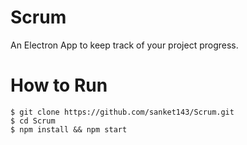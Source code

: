 # Scrum

An Electron App to keep track of your project progress.

# How to Run
```
$ git clone https://github.com/sanket143/Scrum.git
$ cd Scrum
$ npm install && npm start
```
